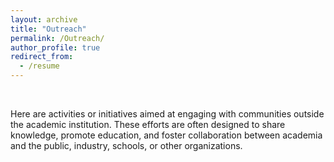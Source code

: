 ```yaml
---
layout: archive
title: "Outreach"
permalink: /Outreach/
author_profile: true
redirect_from:
  - /resume
---
```

<br>

Here are activities or initiatives aimed at engaging with communities outside the academic institution. These efforts are often designed to share knowledge, promote education, and foster collaboration between academia and the public, industry, schools, or other organizations.
